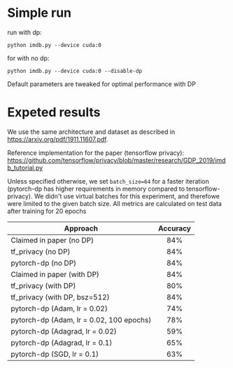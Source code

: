 # Simple run
run with dp:
```
python imdb.py --device cuda:0

```
for with no dp:
```
python imdb.py --device cuda:0 --disable-dp
```

Default parameters are tweaked for optimal performance with DP

# Expeted results
We use the same architecture and dataset as described in https://arxiv.org/pdf/1911.11607.pdf.

Reference implementation for the paper (tensorflow privacy): https://github.com/tensorflow/privacy/blob/master/research/GDP_2019/imdb_tutorial.py

Unless specified otherwise, we set `batch_size=64` for a faster iteration (pytorch-dp has higher requirements in memory compared to tensorflow-privacy). We didn't use virtual batches for this experiment, and therefowe were limited to the given batch size.
All metrics are calculated on test data after training for 20 epochs

| Approach                                | Accuracy |
| ----------------------------------------|:--------:|
| Claimed in paper (no DP)                | 84%      |
| tf_privacy  (no DP)                     | 84%      |
| pytorch-dp (no DP)                      | 84%      |
| Claimed in paper (with DP)              | 84%      |
| tf_privacy  (with DP)                   | 80%      |
| tf_privacy  (with DP, bsz=512)          | 84%      |
| pytorch-dp (Adam, lr = 0.02)            | 74%      |
| pytorch-dp (Adam, lr = 0.02, 100 epochs)| 78%      |
| pytorch-dp (Adagrad, lr = 0.02)         | 59%      |
| pytorch-dp (Adagrad, lr = 0.1)          | 65%      |
| pytorch-dp (SGD, lr = 0.1)              | 63%      |
